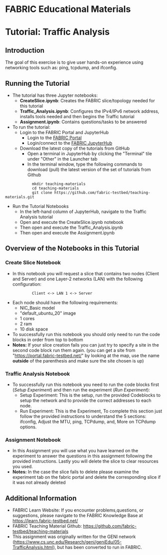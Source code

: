 # FABRIC Educational Materials
# Tutorial: Traffic Analysis
## Introduction
The goal of this exercise is to give user hands-on experience using networking tools such as: ping, tcpdump, and ifconfig.
## Running the Tutorial
- The tutorial has three Jupyter notebooks:
    - **CreateSlice.ipynb**: Creates the FABRIC slice/topology needed for this tutorial
    - **Traffic_Analysis.ipynb**: Configures the IPv4/IPv6 network address, installs tools needed and then begins the Traffic tutorial
    - **Assignment.ipynb**: Contains questions/tasks to be answered
- To run the tutorial:
   - Login to the FABRIC Portal and JupyterHub
    	- Login to the [FABRIC Portal](https://portal.fabric-testbed.net/)
    	- Login/connect to the [FABRIC JupyterHub](https://learn.fabric-testbed.net/knowledge-base/creating-your-first-experiment-in-jupyter-hub/)
   - Download the latest copy of the tutorials from GitHub
    	- Open a terminal in JupyterHub by clicking the "Terminal" tile under "Other" in the Launcher tab
    	- In the terminal window, type the following commands to download (pull) the latest version of the set of tutorials from Github
```
        	mkdir teaching-materials
        	cd teaching-materials
        	git clone https://github.com/fabric-testbed/teaching-materials.git
```

   - Run the Tutorial Notebooks
    	- In the left-hand column of JupyterHub, navigate to the Traffic Analysis tutorial
    	- Open and execute the CreateSlice.ipynb notebook
        - Then open and execute the Traffic_Analysis.ipynb
        - Then open and execute the Assignment.ipynb

## Overview of the Notebooks in this Tutorial

### Create Slice Notebook
- In this notebook you will request a slice that contains two nodes (Client and Server) and one Layer-2 networks (LAN) with the following configuration:
```
        	Client <-> LAN 1 <-> Server
```
- Each node should have the following requirements:
	- NIC_Basic model
	- "default_ubuntu_20" image
	- 1 cores
	- 2 ram
	- 10 disk space
 - To successfully run this notebook you should only need to run the code blocks in order from top to bottom
 - **Notes:** If your slice creation fails you can just try to specify a site in the second code block run them again. (you can get a site from "https://portal.fabric-testbed.net/" by looking at the map, use the name **outside** of the parenthesis and make sure the site chosen is up)

### Traffic Analysis Notebook
- To successfully run this notebook you need to run the code blocks first (*Setup Experiment*) and then run the experiment (*Run Experiment*):
	- Setup Experiment: This is the setup, run the provided Codeblocks to setup the network and to provide the correct addresses to each node.
    - Run Experiment: This is the Experiment, To complete this section just follow the provided instructions to understand the 5 sections: ifconfig, Adjust the MTU, ping, TCPdump, and, More on TCPdump options.
### Assignment Notebook
- In this Assignment you will use what you have learned on the experiment to answer the questions in this assignment following the provided instructions. Lastly you will delete the slice to clear resources you used.
- **Notes:** In the case the slice fails to delete please examine the experiment tab on the fabric portal and delete the corresponding slice if it was not already deleted

## Additional Information
- FABRIC Learn Website: If you encounter problems,questions, or suggestions, please navigate to the FABRIC Knowledge Base at https://learn.fabric-testbed.net/
- FABRIC Teaching Material Github: <https://github.com/fabric-testbed/teaching-materials>
- This assignment was originally written for the GENI network (<https://www.cs.unc.edu/Research/geni/geniEdu/05-TrafficAnalysis.html>), but has been converted to run in FABRIC.
